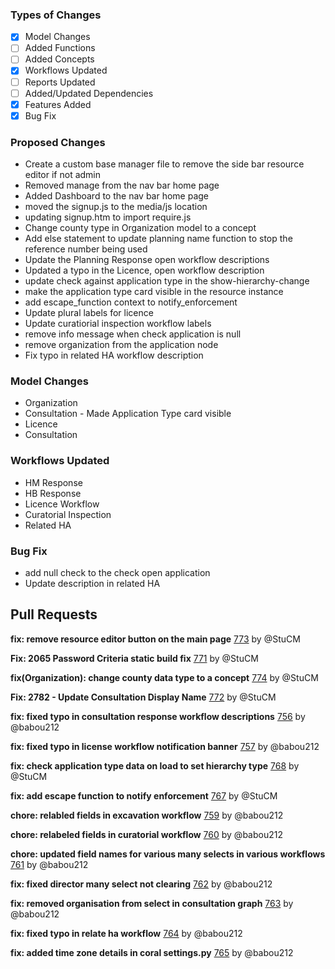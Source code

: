 ### Types of Changes
- [x] Model Changes
- [ ] Added Functions
- [ ] Added Concepts
- [x] Workflows Updated
- [ ] Reports Updated
- [ ] Added/Updated Dependencies
- [x] Features Added
- [x] Bug Fix

### Proposed Changes
- Create a custom base manager file to remove the side bar resource editor if not admin
- Removed manage from the nav bar home page
- Added Dashboard to the nav bar home page
- moved the signup.js to the media/js location
- updating signup.htm to import require.js
- Change county type in Organization model to a concept
- Add else statement to update planning name function to stop the reference number being used
- Update the Planning Response open workflow descriptions
- Updated a typo in the Licence, open workflow description
- update check against application type in the show-hierarchy-change
- make the application type card visible in the resource instance
- add escape_function context to notify_enforcement
- Update plural labels for licence
- Update curatiorial inspection workflow labels
- remove info message when check application is null
- remove organization from the application node
- Fix typo in related HA workflow description

### Model Changes
- Organization
- Consultation - Made Application Type card visible
- Licence
- Consultation

### Workflows Updated
- HM Response
- HB Response
- Licence Workflow
- Curatorial Inspection
- Related HA

### Bug Fix
- add null check to the check open application
- Update description in related HA

## Pull Requests

**fix: remove resource editor button on the main page**
[773](https://github.com/flaxandteal/coral-arches/pull/773) by @StuCM

**Fix: 2065 Password Criteria static build fix**
[771](https://github.com/flaxandteal/coral-arches/pull/771) by @StuCM

**fix(Organization): change county data type to a concept**
[774](https://github.com/flaxandteal/coral-arches/pull/774) by @StuCM

**Fix: 2782 - Update Consultation Display Name**
[772](https://github.com/flaxandteal/coral-arches/pull/772) by @StuCM

**fix: fixed typo in consultation response workflow descriptions**
[756](https://github.com/flaxandteal/coral-arches/pull/756) by @babou212

**fix: fixed typo in license workflow notification banner**
[757](https://github.com/flaxandteal/coral-arches/pull/757) by @babou212

**fix: check application type data on load to set hierarchy type**
[768](https://github.com/flaxandteal/coral-arches/pull/768) by @StuCM

**fix: add escape function to notify enforcement**
[767](https://github.com/flaxandteal/coral-arches/pull/767) by @StuCM

**chore: relabled fields in excavation workflow**
[759](https://github.com/flaxandteal/coral-arches/pull/759) by @babou212

**chore: relabeled fields in curatorial workflow**
[760](https://github.com/flaxandteal/coral-arches/pull/760) by @babou212

**chore: updated field names for various many selects in various workflows**
[761](https://github.com/flaxandteal/coral-arches/pull/761) by @babou212

**fix: fixed director many select not clearing**
[762](https://github.com/flaxandteal/coral-arches/pull/762) by @babou212

**fix: removed organisation from select in consultation graph**
[763](https://github.com/flaxandteal/coral-arches/pull/763) by @babou212

**fix: fixed typo in relate ha workflow**
[764](https://github.com/flaxandteal/coral-arches/pull/764) by @babou212

**fix: added time zone details in coral settings.py**
[765](https://github.com/flaxandteal/coral-arches/pull/765) by @babou212

